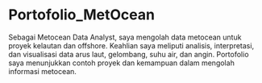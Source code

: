 # Portofolio_MetOcean
Sebagai Metocean Data Analyst, saya mengolah data metocean untuk proyek kelautan dan offshore. Keahlian saya meliputi analisis, interpretasi, dan visualisasi data arus laut, gelombang, suhu air, dan angin. Portofolio saya menunjukkan contoh proyek dan kemampuan dalam mengolah informasi metocean.
